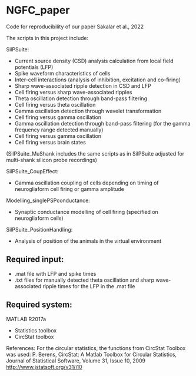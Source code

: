 # NGFC_paper

Code for reproducibility of our paper Sakalar et al., 2022

The scripts in this project include:

SilPSuite:

- Current source density (CSD) analysis calculation from local field potentials (LFP)
- Spike waveform characteristics of cells
- Inter-cell interactions (analysis of inhibition, excitation and co-firing)
- Sharp wave-associated ripple detection in CSD and LFP
- Cell firing versus sharp wave-associated ripples
- Theta oscillation detection through band-pass filtering
- Cell firing versus theta oscillation
- Gamma oscillation detection through wavelet transformation
- Cell firing versus gamma oscillation
- Gamma oscillation detection through band-pass filtering (for the gamma frequency range detected manually)
- Cell firing versus gamma oscillation
- Cell firing versus brain states

(SilPSuite_MuShank includes the same scripts as in SilPSuite adjusted for multi-shank silicon probe recordings)

SilPSuite_CoupEffect:

- Gamma oscillation coupling of cells depending on timing of neurogliaform cell firing or gamma amplitude
  
Modelling_singlePSPconductance:

- Synaptic conductance modelling of cell firing (specified on neurogliaform cells)

SilPSuite_PositionHandling:

- Analysis of position of the animals in the virtual environment

## Required input:
- .mat file with LFP and spike times
- .txt files for manually detected theta oscillation and sharp wave-associated ripple times for the LFP in the .mat file

## Required system:
MATLAB R2017a
- Statistics toolbox
- CircStat toolbox

References:
For the circular statistics, the functions from CircStat Toolbox was used:
P. Berens, CircStat: A Matlab Toolbox for Circular Statistics, Journal of Statistical Software, Volume 31, Issue 10, 2009
http://www.jstatsoft.org/v31/i10
